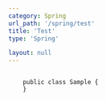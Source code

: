 ```yaml
---
category: Spring
url_path: '/spring/test'
title: 'Test'
type: 'Spring'

layout: null
---
```


<pre>
<code>
    public class Sample {
    }
</code>
</pre>